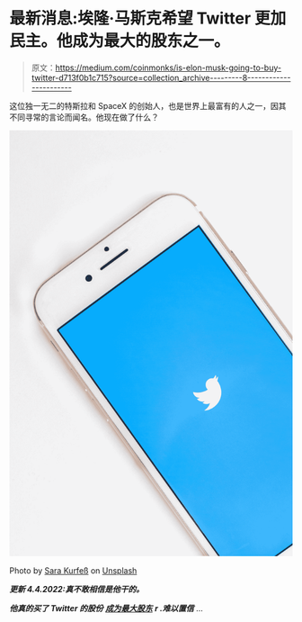# 最新消息:埃隆·马斯克希望 Twitter 更加民主。他成为最大的股东之一。

> 原文：<https://medium.com/coinmonks/is-elon-musk-going-to-buy-twitter-d713f0b1c715?source=collection_archive---------8----------------------->

这位独一无二的特斯拉和 SpaceX 的创始人，也是世界上最富有的人之一，因其不同寻常的言论而闻名。他现在做了什么？

![](img/75c84bd3d3ad512a68706aee77dae926.png)

Photo by [Sara Kurfeß](https://unsplash.com/@stereophototyp?utm_source=medium&utm_medium=referral) on [Unsplash](https://unsplash.com?utm_source=medium&utm_medium=referral)

***更新 4.4.2022:真不敢相信是他干的。***

***他真的买了 Twitter 的股份*** [***成为最大股东***](https://www.nbcnews.com/tech/tech-news/elon-musk-takes-9-percent-stake-twitter-slamming-companys-free-speech-rcna22805) ***r .难以置信*** …